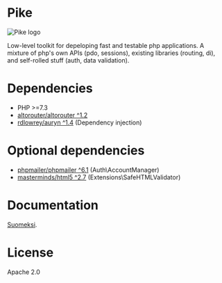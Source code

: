 # Pike

![Pike logo](https://ut4.github.io/img/pike-logo.png)

Low-level toolkit for depeloping fast and testable php applications. A mixture of php's own APIs (pdo, sessions), existing libraries (routing, di), and self-rolled stuff (auth, data validation).

# Dependencies

- PHP >=7.3
- [altorouter/altorouter ^1.2](https://github.com/dannyvankooten/AltoRouter)
- [rdlowrey/auryn ^1.4](https://github.com/rdlowrey/auryn) (Dependency injection)

# Optional dependencies

- [phpmailer/phpmailer ^6.1](https://github.com/PHPMailer/PHPMailer) (Auth\AccountManager)
- [masterminds/html5 ^2.7](https://github.com/Masterminds/html5-php) (Extensions\SafeHTMLValidator)

# Documentation

[Suomeksi](https://ut4.github.io/pike/index.html).

# License

Apache 2.0